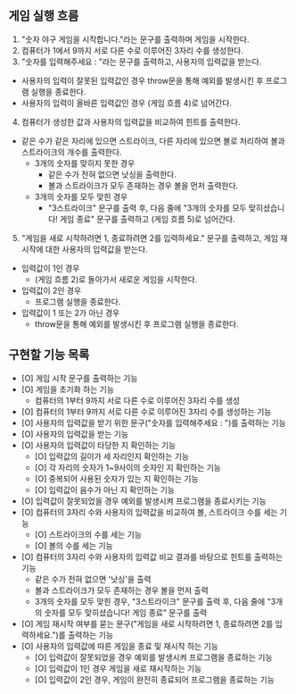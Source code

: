 ## 게임 실행 흐름

1. "숫자 야구 게임을 시작합니다."라는 문구를 출력하며 게임을 시작한다.
2. 컴퓨터가 1에서 9까지 서로 다른 수로 이루어진 3자리 수를 생성한다.
3. "숫자를 입력해주세요 : "라는 문구를 출력하고, 사용자의 입력값을 받는다.

- 사용자의 입력이 잘못된 입력값인 경우 throw문을 통해 예외를 발생시킨 후 프로그램 실행을 종료한다.
- 사용자의 입력이 올바른 입력값인 경우 (게임 흐름 4)로 넘어간다.

4. 컴퓨터가 생성한 값과 사용자의 입력값을 비교하여 힌트를 출력한다.

- 같은 수가 같은 자리에 있으면 스트라이크, 다른 자리에 있으면 볼로 처리하여 볼과 스트라이크의 개수를 출력한다.
  - 3개의 숫자를 맞히지 못한 경우
    - 같은 수가 전혀 없으면 낫싱을 출력한다.
    - 볼과 스트라이크가 모두 존재하는 경우 볼을 먼저 출력한다.
  - 3개의 숫자를 모두 맞힌 경우
    - "3스트라이크" 문구를 출력 후, 다음 줄에 "3개의 숫자를 모두 맞히셨습니다! 게임 종료" 문구를 출력하고 (게임 흐름 5)로 넘어간다.

5. "게임을 새로 시작하려면 1, 종료하려면 2를 입력하세요." 문구를 출력하고, 게임 재시작에 대한 사용자의 입력값을 받는다.

- 입력값이 1인 경우
  - (게임 흐름 2)로 돌아가서 새로운 게임을 시작한다.
- 입력값이 2인 경우
  - 프로그램 실행을 종료한다.
- 입력값이 1 또는 2가 아닌 경우
  - throw문을 통해 예외를 발생시킨 후 프로그램 실행을 종료한다.

## 구현할 기능 목록

- [O] 게임 시작 문구를 출력하는 기능
- [O] 게임을 초기화 하는 기능
  - 컴퓨터의 1부터 9까지 서로 다른 수로 이루어진 3자리 수를 생성
- [O] 컴퓨터의 1부터 9까지 서로 다른 수로 이루어진 3자리 수를 생성하는 기능
- [O] 사용자의 입력값을 받기 위한 문구("숫자를 입력해주세요 : ")를 출력하는 기능
- [O] 사용자의 입력값을 받는 기능
- [O] 사용자의 입력값이 타당한 지 확인하는 기능
  - [O] 입력값의 길이가 세 자리인지 확인하는 기능
  - [O] 각 자리의 숫자가 1~9사이의 숫자인 지 확인하는 기능
  - [O] 중복되어 사용된 숫자가 있는 지 확인하는 기능
  - [O] 입력값이 음수가 아닌 지 확인하는 기능
- [O] 입력값이 잘못되었을 경우 예외를 발생시켜 프로그램을 종료시키는 기능
- [O] 컴퓨터의 3자리 수와 사용자의 입력값을 비교하여 볼, 스트라이크 수를 세는 기능
  - [O] 스트라이크의 수를 세는 기능
  - [O] 볼의 수를 세는 기능
- [O] 컴퓨터의 3자리 수와 사용자의 입력값 비교 결과를 바탕으로 힌트를 출력하는 기능
  - 같은 수가 전혀 없으면 '낫싱'을 출력
  - 볼과 스트라이크가 모두 존재하는 경우 볼을 먼저 출력
  - 3개의 숫자를 모두 맞힌 경우, "3스트라이크" 문구를 출력 후, 다음 줄에 "3개의 숫자를 모두 맞히셨습니다! 게임 종료" 문구를 출력
- [O] 게임 재시작 여부를 묻는 문구("게임을 새로 시작하려면 1, 종료하려면 2를 입력하세요.")를 출력하는 기능
- [O] 사용자의 입력값에 따른 게임을 종료 및 재시작 하는 기능
  - [O] 입력값이 잘못되었을 경우 예외를 발생시켜 프로그램을 종료하는 기능
  - [O] 입력값이 1인 경우 게임을 새로 재시작하는 기능
  - [O] 입력값이 2인 경우, 게임이 완전히 종료되어 프로그램을 종료하는 기능
